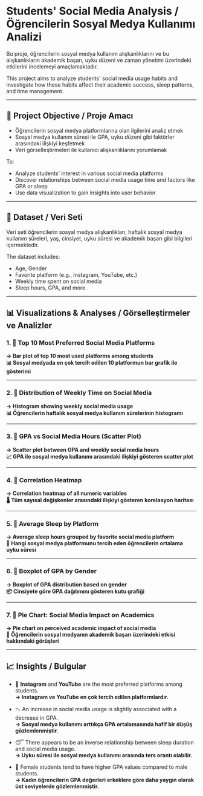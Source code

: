 #  Students' Social Media Analysis / Öğrencilerin Sosyal Medya Kullanımı Analizi

Bu proje, öğrencilerin sosyal medya kullanım alışkanlıklarını ve bu alışkanlıkların akademik başarı, uyku düzeni ve zaman yönetimi üzerindeki etkilerini incelemeyi amaçlamaktadır.

This project aims to analyze students' social media usage habits and investigate how these habits affect their academic success, sleep patterns, and time management.

---

## 🎯 Project Objective / Proje Amacı

- Öğrencilerin sosyal medya platformlarına olan ilgilerini analiz etmek  
- Sosyal medya kullanım süresi ile GPA, uyku düzeni gibi faktörler arasındaki ilişkiyi keşfetmek  
- Veri görselleştirmeleri ile kullanıcı alışkanlıklarını yorumlamak

To:
- Analyze students’ interest in various social media platforms  
- Discover relationships between social media usage time and factors like GPA or sleep  
- Use data visualization to gain insights into user behavior

---
## 🧠 Dataset / Veri Seti

Veri seti öğrencilerin sosyal medya alışkanlıkları, haftalık sosyal medya kullanım süreleri, yaş, cinsiyet, uyku süresi ve akademik başarı gibi bilgileri içermektedir.

The dataset includes:
- Age, Gender  
- Favorite platform (e.g., Instagram, YouTube, etc.)  
- Weekly time spent on social media  
- Sleep hours, GPA, and more.

---

## 📊 Visualizations & Analyses / Görselleştirmeler ve Analizler

### 1. 📌 Top 10 Most Preferred Social Media Platforms  
**→ Bar plot of top 10 most used platforms among students**  
**📊 Sosyal medyada en çok tercih edilen 10 platformun bar grafik ile gösterimi**

---

### 2. 📌 Distribution of Weekly Time on Social Media  
**→ Histogram showing weekly social media usage**  
**📊 Öğrencilerin haftalık sosyal medya kullanım sürelerinin histogramı**

---

### 3. 📌 GPA vs Social Media Hours (Scatter Plot)  
**→ Scatter plot between GPA and weekly social media hours**  
**📈 GPA ile sosyal medya kullanımı arasındaki ilişkiyi gösteren scatter plot**

---

### 4. 📌 Correlation Heatmap  
**→ Correlation heatmap of all numeric variables**  
**🌡️ Tüm sayısal değişkenler arasındaki ilişkiyi gösteren korelasyon haritası**

---

### 5. 📌 Average Sleep by Platform  
**→ Average sleep hours grouped by favorite social media platform**  
**🛌 Hangi sosyal medya platformunu tercih eden öğrencilerin ortalama uyku süresi**

---

### 6. 📌 Boxplot of GPA by Gender  
**→ Boxplot of GPA distribution based on gender**  
**📦 Cinsiyete göre GPA dağılımını gösteren kutu grafiği**

---

### 7. 📌 Pie Chart: Social Media Impact on Academics  
**→ Pie chart on perceived academic impact of social media**  
**🥧 Öğrencilerin sosyal medyanın akademik başarı üzerindeki etkisi hakkındaki görüşleri**

---

## 📈 Insights / Bulgular

- 📌 **Instagram** and **YouTube** are the most preferred platforms among students.  
  **→ Instagram ve YouTube en çok tercih edilen platformlardır.**

- 📉 An increase in social media usage is slightly associated with a decrease in GPA.  
  **→ Sosyal medya kullanımı arttıkça GPA ortalamasında hafif bir düşüş gözlemlenmiştir.**

- 😴 There appears to be an inverse relationship between sleep duration and social media usage.  
  **→ Uyku süresi ile sosyal medya kullanımı arasında ters orantı olabilir.**

- 👩 Female students tend to have higher GPA values compared to male students.  
  **→ Kadın öğrencilerin GPA değerleri erkeklere göre daha yaygın olarak üst seviyelerde gözlemlenmiştir.**


